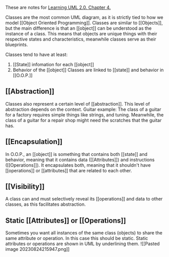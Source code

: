 These are notes for [Learning UML 2.0. Chapter 4.](https://learning.oreilly.com/library/view/learning-uml-2-0/0596009828/ch04.html#learnuml2-CHP-4-SECT-4.1)

Classes are the most common UML diagram, as it is strictly tied to how we model [[Object Oriented Programming]]. Classes are similar to [[Objects]], but the main difference is that an [[object]] can be understood as the instance of a class. This means that objects are unique things with their respective states and characteristics, meanwhile classes serve as their blueprints.

Classes tend to have at least:
1. [[State]] infomation for each [[object]]
2. Behavior of the [[object]]
Classes are linked to [[state]] and behavior in [[O.O.P.]]
## [[Abstraction]]
Classes also represent a certain level of [[abstraction]]. This level of abstraction depends on the context. Guitar example: The class of a guitar for a factory requires simple things like strings, and tuning. Meanwhile, the class of a guitar for a repair shop might need the scratches that the guitar has.
## [[Encapsulation]]
In O.O.P., an [[object]] is something that contains both [[state]] and behavior, meaning that it contains data ([[Attributes]]) and instructions ([[Operations]]). It encapsulates both, meaning that it shouldn't have [[operations]] or [[attributes]] that are related to each other.
## [[Visibility]]
A class can and must selectively reveal its [[operations]] and data to other classes, as this facilitates abstraction. 

## Static [[Attributes]] or [[Operations]]
Sometimes you want all instances of the same class (objects) to share the same attribute or operation. In this case this should be static.
Static attributes or operations are shown in UML by underlining them.
![[Pasted image 20230824215947.png]]
